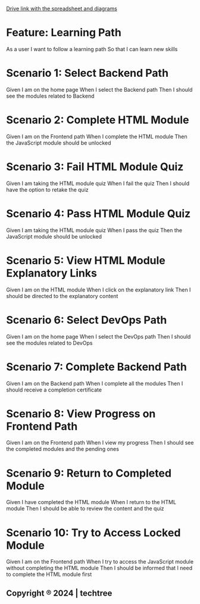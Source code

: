 [Drive link with the spreadsheet and diagrams](https://drive.google.com/drive/folders/1Uqw41vgWFhyYZAnJ7p62rF6t0JYFtLV8)

# Feature: Learning Path
  As a user
  I want to follow a learning path
  So that I can learn new skills

# Scenario 1: Select Backend Path
  Given I am on the home page
  When I select the Backend path
  Then I should see the modules related to Backend

# Scenario 2: Complete HTML Module
  Given I am on the Frontend path
  When I complete the HTML module
  Then the JavaScript module should be unlocked

# Scenario 3: Fail HTML Module Quiz
  Given I am taking the HTML module quiz
  When I fail the quiz
  Then I should have the option to retake the quiz

# Scenario 4: Pass HTML Module Quiz
  Given I am taking the HTML module quiz
  When I pass the quiz
  Then the JavaScript module should be unlocked

# Scenario 5: View HTML Module Explanatory Links
  Given I am on the HTML module
  When I click on the explanatory link
  Then I should be directed to the explanatory content

# Scenario 6: Select DevOps Path
  Given I am on the home page
  When I select the DevOps path
  Then I should see the modules related to DevOps

# Scenario 7: Complete Backend Path
  Given I am on the Backend path
  When I complete all the modules
  Then I should receive a completion certificate

# Scenario 8: View Progress on Frontend Path
  Given I am on the Frontend path
  When I view my progress
  Then I should see the completed modules and the pending ones

# Scenario 9: Return to Completed Module
  Given I have completed the HTML module
  When I return to the HTML module
  Then I should be able to review the content and the quiz

# Scenario 10: Try to Access Locked Module
  Given I am on the Frontend path
  When I try to access the JavaScript module without completing the HTML module
  Then I should be informed that I need to complete the HTML module first

## Copyright ®️ 2024 | techtree
